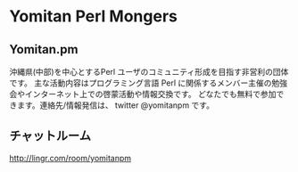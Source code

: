 Yomitan Perl Mongers
====================

Yomitan.pm
----------

沖縄県(中部)を中心とするPerl ユーザのコミュニティ形成を目指す非営利の団体です。 主な活動内容はプログラミング言語 Perl に関係するメンバー主催の勉強会やインターネット上での啓蒙活動や情報交換です。 どなたでも無料で参加できます。連絡先/情報発信は、 twitter @yomitanpm です。


チャットルーム
--------------

http://lingr.com/room/yomitanpm


